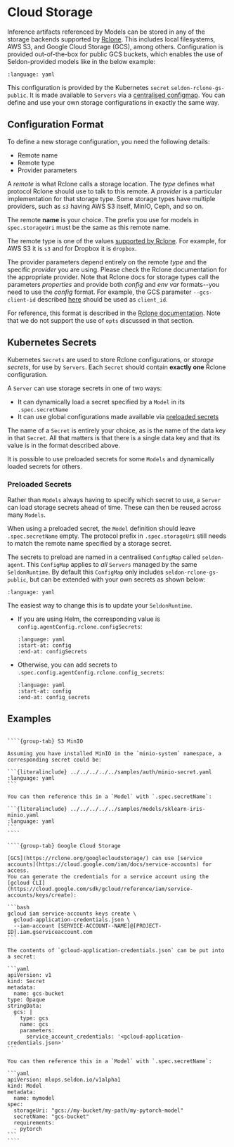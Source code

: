 # Cloud Storage

Inference artifacts referenced by Models can be stored in any of the storage backends supported by [Rclone](https://rclone.org/).
This includes local filesystems, AWS S3, and Google Cloud Storage (GCS), among others.
Configuration is provided out-of-the-box for public GCS buckets, which enables the use of Seldon-provided models like in the below example:

```{literalinclude} ../../../../../samples/models/sklearn-iris-gs.yaml 
:language: yaml
```

This configuration is provided by the Kubernetes `secret` `seldon-rclone-gs-public`.
It is made available to `Servers` via a [centralised configmap](#central-config-map).
You can define and use your own storage configurations in exactly the same way.

## Configuration Format

To define a new storage configuration, you need the following details:
* Remote name
* Remote type
* Provider parameters

A _remote_ is what Rclone calls a storage location.
The _type_ defines what protocol Rclone should use to talk to this remote.
A _provider_ is a particular implementation for that storage type.
Some storage types have multiple providers, such as `s3` having AWS S3 itself, MinIO, Ceph, and so on.

The remote **name** is your choice.
The prefix you use for models in `spec.storageUri` must be the same as this remote name.

The remote type is one of the values [supported by Rclone](https://rclone.org/docs/).
For example, for AWS S3 it is `s3` and for Dropbox it is `dropbox`.

The provider parameters depend entirely on the remote _type_ and the specific _provider_ you are using.
Please check the Rclone documentation for the appropriate provider.
Note that Rclone docs for storage types call the parameters _properties_ and provide both _config_ and _env var_ formats--you need to use the _config_ format.
For example, the GCS parameter `--gcs-client-id` described [here](https://rclone.org/googlecloudstorage/#gcs-client-id) should be used as `client_id`.

For reference, this format is described in the [Rclone documentation](https://rclone.org/rc/#config-create).
Note that we do not support the use of `opts` discussed in that section.

## Kubernetes Secrets

Kubernetes `Secrets` are used to store Rclone configurations, or _storage secrets_, for use by `Servers`.
Each `Secret` should contain **exactly one** Rclone configuration.

A `Server` can use storage secrets in one of two ways:
* It can dynamically load a secret specified by a `Model` in its `.spec.secretName`
* It can use global configurations made available via [preloaded secrets](#preloaded-secrets)

The name of a `Secret` is entirely your choice, as is the name of the data key in that `Secret`.
All that matters is that there is a single data key and that its value is in the format described above.

It is possible to use preloaded secrets for some `Models` and dynamically loaded secrets for others.

### Preloaded Secrets

Rather than `Models` always having to specify which secret to use, a `Server` can load storage secrets ahead of time.
These can then be reused across many `Models`.

When using a preloaded secret, the `Model` definition should leave `.spec.secretName` empty.
The protocol prefix in `.spec.storageUri` still needs to match the remote name specified by a storage secret.

The secrets to preload are named in a centralised `ConfigMap` called `seldon-agent`.
This `ConfigMap` applies to _all_ `Servers` managed by the same `SeldonRuntime`.
By default this `ConfigMap` only includes `seldon-rclone-gs-public`, but can be extended with your own secrets as shown below:

```{literalinclude} ../../../../../samples/auth/agent.yaml
:language: yaml
```

The easiest way to change this is to update your `SeldonRuntime`.
* If you are using Helm, the corresponding value is `config.agentConfig.rclone.configSecrets`:
  ```{literalinclude} ../../../../../k8s/helm-charts/seldon-core-v2-runtime/values.yaml
  :language: yaml
  :start-at: config
  :end-at: configSecrets
  ```
* Otherwise, you can add secrets to `.spec.config.agentConfig.rclone.config_secrets`:
  ```{literalinclude} ../../../../../k8s/helm-charts/seldon-core-v2-runtime/templates/seldon-runtime.yaml
  :language: yaml
  :start-at: config
  :end-at: config_secrets
  ```

## Examples

`````{tabs}

````{group-tab} S3 MinIO

Assuming you have installed MinIO in the `minio-system` namespace, a corresponding secret could be:

```{literalinclude} ../../../../../samples/auth/minio-secret.yaml
:language: yaml
```

You can then reference this in a `Model` with `.spec.secretName`:

```{literalinclude} ../../../../../samples/models/sklearn-iris-minio.yaml
:language: yaml
```
````

````{group-tab} Google Cloud Storage

[GCS](https://rclone.org/googlecloudstorage/) can use [service accounts](https://cloud.google.com/iam/docs/service-accounts) for access.
You can generate the credentials for a service account using the [gcloud CLI](https://cloud.google.com/sdk/gcloud/reference/iam/service-accounts/keys/create):

```bash
gcloud iam service-accounts keys create \
  gcloud-application-credentials.json \
  --iam-account [SERVICE-ACCOUNT--NAME]@[PROJECT-ID].iam.gserviceaccount.com
```

The contents of `gcloud-application-credentials.json` can be put into a secret:

```yaml
apiVersion: v1
kind: Secret
metadata:
  name: gcs-bucket
type: Opaque
stringData:
  gcs: |
    type: gcs
    name: gcs
    parameters:
      service_account_credentials: '<gcloud-application-credentials.json>'
```

You can then reference this in a `Model` with `.spec.secretName`:

```yaml
apiVersion: mlops.seldon.io/v1alpha1
kind: Model
metadata:
  name: mymodel
spec:
  storageUri: "gcs://my-bucket/my-path/my-pytorch-model"
  secretName: "gcs-bucket"
  requirements:
  - pytorch
```
````
`````
